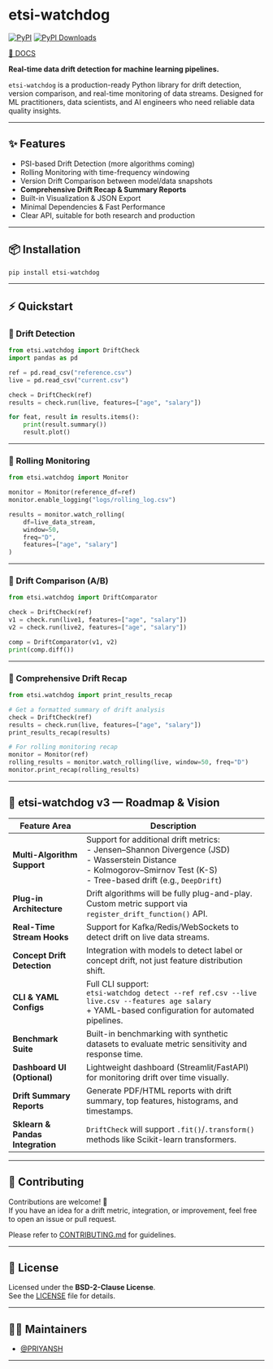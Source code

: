 # etsi-watchdog

[![PyPI](https://img.shields.io/pypi/v/etsi-watchdog.svg)](https://pypi.org/project/etsi-watchdog/)
[![PyPI Downloads](https://static.pepy.tech/badge/etsi-watchdog)](https://pepy.tech/projects/etsi-watchdog)

[📄 DOCS](https://etsi-ai.github.io/docs/etsi-watchdog.html)

**Real-time data drift detection for machine learning pipelines.**

`etsi-watchdog` is a production-ready Python library for drift detection, version comparison, and real-time monitoring of data streams. Designed for ML practitioners, data scientists, and AI engineers who need reliable data quality insights.

---

## ✨ Features

- PSI-based Drift Detection (more algorithms coming)
- Rolling Monitoring with time-frequency windowing
- Version Drift Comparison between model/data snapshots
- **Comprehensive Drift Recap & Summary Reports**
- Built-in Visualization & JSON Export
- Minimal Dependencies & Fast Performance
- Clear API, suitable for both research and production

---

## 📦 Installation

```bash
pip install etsi-watchdog
```

---

## ⚡ Quickstart

### 🔹 Drift Detection
```python
from etsi.watchdog import DriftCheck
import pandas as pd

ref = pd.read_csv("reference.csv")
live = pd.read_csv("current.csv")

check = DriftCheck(ref)
results = check.run(live, features=["age", "salary"])

for feat, result in results.items():
    print(result.summary())
    result.plot()
```

---

### 🔹 Rolling Monitoring
```python
from etsi.watchdog import Monitor

monitor = Monitor(reference_df=ref)
monitor.enable_logging("logs/rolling_log.csv")

results = monitor.watch_rolling(
    df=live_data_stream,
    window=50,
    freq="D",
    features=["age", "salary"]
)
```

---

### 🔹 Drift Comparison (A/B)
```python
from etsi.watchdog import DriftComparator

check = DriftCheck(ref)
v1 = check.run(live1, features=["age", "salary"])
v2 = check.run(live2, features=["age", "salary"])

comp = DriftComparator(v1, v2)
print(comp.diff())
```

---

### 🔹 Comprehensive Drift Recap
```python
from etsi.watchdog import print_results_recap

# Get a formatted summary of drift analysis
check = DriftCheck(ref)
results = check.run(live, features=["age", "salary"])
print_results_recap(results)

# For rolling monitoring recap
monitor = Monitor(ref)
rolling_results = monitor.watch_rolling(live, window=50, freq="D")
monitor.print_recap(rolling_results)
```

---

## 🚀 etsi-watchdog v3 — Roadmap & Vision

| Feature Area | Description |
|--------------|-------------|
| **Multi-Algorithm Support** | Support for additional drift metrics:<br>- Jensen–Shannon Divergence (JSD)<br>- Wasserstein Distance<br>- Kolmogorov–Smirnov Test (K-S)<br>- Tree-based drift (e.g., `DeepDrift`) |
| **Plug-in Architecture** | Drift algorithms will be fully plug-and-play. Custom metric support via `register_drift_function()` API. |
| **Real-Time Stream Hooks** | Support for Kafka/Redis/WebSockets to detect drift on live data streams. |
| **Concept Drift Detection** | Integration with models to detect label or concept drift, not just feature distribution shift. |
| **CLI & YAML Configs** | Full CLI support:<br>`etsi-watchdog detect --ref ref.csv --live live.csv --features age salary`<br>+ YAML-based configuration for automated pipelines. |
| **Benchmark Suite** | Built-in benchmarking with synthetic datasets to evaluate metric sensitivity and response time. |
| **Dashboard UI (Optional)** | Lightweight dashboard (Streamlit/FastAPI) for monitoring drift over time visually. |
| **Drift Summary Reports** | Generate PDF/HTML reports with drift summary, top features, histograms, and timestamps. |
| **Sklearn & Pandas Integration** | `DriftCheck` will support `.fit()`/`.transform()` methods like Scikit-learn transformers. |

---

## 🤝 Contributing

Contributions are welcome! 🙌  
If you have an idea for a drift metric, integration, or improvement, feel free to open an issue or pull request.

Please refer to [CONTRIBUTING.md](https://github.com/etsi-ai/etsi-watchdog/blob/main/CONTRIBUTING.md) for guidelines.

---

## 🧾 License

Licensed under the **BSD-2-Clause License**.  
See the [LICENSE](./LICENSE) file for details.

---

## 👨‍💻 Maintainers

- [@PRIYANSH](https://github.com/PriyanshSrivastava0305)
---

